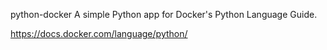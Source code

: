python-docker
A simple Python app for Docker's Python Language Guide.

https://docs.docker.com/language/python/